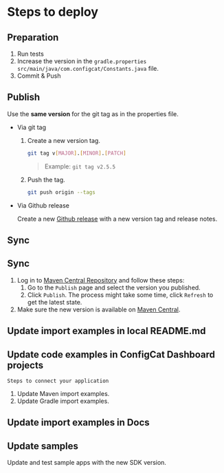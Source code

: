# Steps to deploy

## Preparation

1. Run tests
3. Increase the version in the `gradle.properties` `src/main/java/com.configcat/Constants.java` file.
4. Commit & Push

## Publish

Use the **same version** for the git tag as in the properties file.

- Via git tag
    1. Create a new version tag.
       ```bash
       git tag v[MAJOR].[MINOR].[PATCH]
       ```
       > Example: `git tag v2.5.5`
    2. Push the tag.
       ```bash
       git push origin --tags
       ```
- Via Github release

  Create a new [Github release](https://github.com/configcat/java-sdk/releases) with a new version tag and release
  notes.

## Sync

## Sync
1. Log in to [Maven Central Repository](https://central.sonatype.org/) and follow these steps:
    1. Go to the `Publish` page and select the version you published.
    2. Click `Publish`. The process might take some time, click `Refresh` to get the latest state.
2. Make sure the new version is available
   on [Maven Central](https://central.sonatype.com/artifact/com.configcat/configcat-java-client).

## Update import examples in local README.md

## Update code examples in ConfigCat Dashboard projects

`Steps to connect your application`

1. Update Maven import examples.
2. Update Gradle import examples.

## Update import examples in Docs

## Update samples

Update and test sample apps with the new SDK version.
